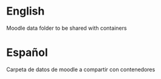 # English
Moodle data folder to be shared with containers
# Español
Carpeta de datos de moodle a compartir con contenedores
